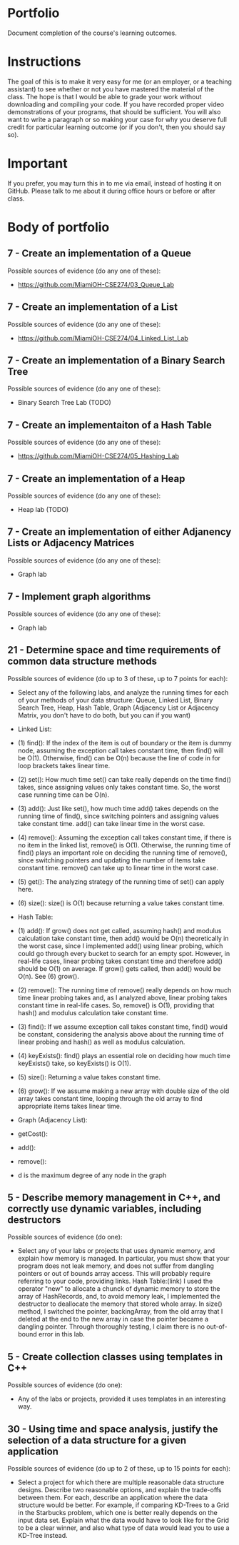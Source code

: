 Portfolio
=========

Document completion of the course's learning outcomes.

Instructions
====
The goal of this is to make it very easy for me (or an employer, or a teaching assistant) to see whether or not you have mastered the material of the class. The hope is that I would be able to grade your work without downloading and compiling your code. If you have recorded proper video demonstrations of your programs, that should be sufficient. You will also want to write a paragraph or so making your case for why you deserve full credit for particular learning outcome (or if you don't, then you should say so).

Important
=========
If you prefer, you may turn this in to me via email, instead of hosting it on GitHub. Please talk to me about it during office hours or before or after class.

Body of portfolio
====

7 - Create an implementation of a Queue
----
Possible sources of evidence (do any one of these):

* https://github.com/MiamiOH-CSE274/03_Queue_Lab

7 - Create an implementation of a List
----
Possible sources of evidence (do any one of these):

* https://github.com/MiamiOH-CSE274/04_Linked_List_Lab

7 - Create an implementation of a Binary Search Tree
----
Possible sources of evidence (do any one of these):

* Binary Search Tree Lab (TODO)

7 - Create an implementaiton of a Hash Table
----
Possible sources of evidence (do any one of these):

* https://github.com/MiamiOH-CSE274/05_Hashing_Lab

7 - Create an implementation of a Heap
----
Possible sources of evidence (do any one of these):

* Heap lab (TODO)

7 - Create an implementation of either Adjanency Lists or Adjacency Matrices
----
Possible sources of evidence (do any one of these):

* Graph lab

7 - Implement graph algorithms
----
Possible sources of evidence (do any one of these):

* Graph lab

21 - Determine space and time requirements of common data structure methods
-----
Possible sources of evidence (do up to 3 of these, up to 7 points for each):

* Select any of the following labs, and analyze the running times for each of your methods of your data structure: Queue, Linked List, Binary Search Tree, Heap, Hash Table, Graph (Adjacency List or Adjacency Matrix, you don't have to do both, but you can if you want)
* Linked List: 
* (1) find(): If the index of the item is out of boundary or the item is dummy node, assuming the exception call takes constant time, then find() will be O(1). Otherwise, find() can be O(n) because the line of code in for loop brackets takes linear time.  
* (2) set(): How much time set() can take really depends on the time find() takes, since assigning values only takes constant time. So, the worst case running time can be O(n).
* (3) add(): Just like set(), how much time add() takes depends on the running time of find(), since switching pointers and assigning values take constant time. add() can take linear time in the worst case.   
* (4) remove(): Assuming the exception call takes constant time, if there is no item in the linked list, remove() is O(1). Otherwise, the running time of find() plays an important role on deciding the running time of remove(), since switching pointers and updating the number of items take constant time. remove() can take up to linear time in the worst case. 
* (5) get(): The analyzing strategy of the running time of set() can apply here.    
* (6) size(): size() is O(1) because returning a value takes constant time.

* Hash Table: 
* (1) add(): If grow() does not get called, assuming hash() and modulus calculation take constant time, then add() would be O(n) theoretically in the worst case, since I implemented add() using linear probing, which could go through every bucket to search for an empty spot. However, in real-life cases, linear probing takes constant time and therefore add() should be O(1) on average. If grow() gets called, then add() would be O(n). See (6) grow().  
* (2) remove(): The running time of remove() really depends on how much time linear probing takes and, as I analyzed above, linear probing takes constant time in real-life cases. So, remove() is O(1), providing that hash() and modulus calculation take constant time.
* (3) find(): If we assume exception call takes constant time, find() would be constant, considering the analysis above about the running time of linear probing and hash() as well as modulus calculation.  
* (4) keyExists(): find() plays an essential role on deciding how much time keyExists() take, so keyExists() is O(1). 
* (5) size(): Returning a value takes constant time.
* (6) grow(): If we assume making a new array with double size of the old array takes constant time, looping through the old array to find appropriate items takes linear time.  

* Graph (Adjacency List): 
* getCost(): 
* add(): 
* remove():
* d is the maximum degree of any node in the graph

5 - Describe memory management in C++, and correctly use dynamic variables, including destructors
----
Possible sources of evidence (do one):

* Select any of your labs or projects that uses dynamic memory, and explain how memory is managed. In particular, you must show that your program does not leak memory, and does not suffer from dangling pointers or out of bounds array access. This will probably require referring to your code, providing links.
Hash Table:(link)
I used the operator "new" to allocate a chunck of dynamic memory to store the array of HashRecords, and, to avoid memory leak, I implemented the destructor to deallocate the memory that stored whole array. In size() method, I switched the pointer, backingArray, from the old array that I deleted at the end to the new array in case the pointer became a dangling pointer. Through thoroughly testing, I claim there is no out-of-bound error in this lab.     

5 - Create collection classes using templates in C++
----
Possible sources of evidence (do one):

* Any of the labs or projects, provided it uses templates in an interesting way.


30 - Using time and space analysis, justify the selection of a data structure for a given application
----

Possible sources of evidence (do up to 2 of these, up to 15 points for each):

* Select a project for which there are multiple reasonable data structure designs. Describe two reasonable options, and explain the trade-offs between them. For each, describe an application where the data structure would be better. For example, if comparing KD-Trees to a Grid in the Starbucks problem, which one is better really depends on the input data set. Explain what the data would have to look like for the Grid to be a clear winner, and also what type of data would lead you to use a KD-Tree instead.
